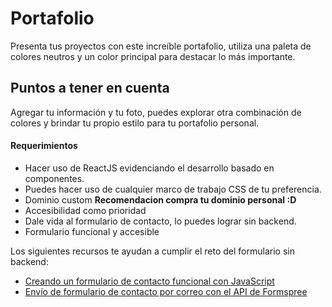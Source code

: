 # Portafolio

Presenta tus proyectos con este increíble portafolio, utiliza una paleta de colores neutros y un color principal para destacar lo más importante.

## Puntos a tener en cuenta

Agregar tu información y tu foto, puedes explorar otra combinación de colores y brindar tu propio estilo para tu portafolio personal.

#### Requerimientos

- Hacer uso de ReactJS evidenciando el desarrollo basado en componentes.
- Puedes hacer uso de cualquier marco de trabajo CSS de tu preferencia.
- Dominio custom **Recomendacion compra tu dominio personal :D**
- Accesibilidad como prioridad
- Dale vida al formulario de contacto, lo puedes lograr sin backend.
- Formulario funcional y accesible

Los siguientes recursos te ayudan a cumplir el reto del formulario sin backend:

- [Creando un formulario de contacto funcional con JavaScript](https://youtu.be/V79bslyDIT8)
- [Envío de formulario de contacto por correo con el API de Formspree](https://youtu.be/qtH8PLuy1Ck)